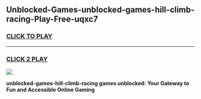 
## Unblocked-Games-unblocked-games-hill-climb-racing-Play-Free-uqxc7
<h3>
<a href="https://premium76.site?title=unblocked-games-hill-climb-racing&ref=18A">CLICK TO PLAY</a></h3>
<hr>

<h3>
<a href="https://premium76.site?title=unblocked-games-hill-climb-racing&ref=18A">CLICK 2 PLAY</a>
  
</h3>

<a href="https://premium76.site?title=unblocked-games-hill-climb-racing&ref=18A"><img src="https://clearcache.store/games.png"></a>


**unblocked-games-hill-climb-racing games unblocked: Your Gateway to Fun and Accessible Online Gaming**
